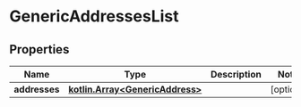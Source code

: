 
# GenericAddressesList

## Properties
Name | Type | Description | Notes
------------ | ------------- | ------------- | -------------
**addresses** | [**kotlin.Array&lt;GenericAddress&gt;**](GenericAddress.md) |  |  [optional]



